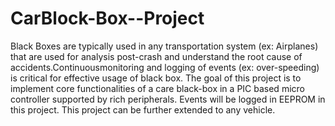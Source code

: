 # CarBlock-Box--Project
Black Boxes are typically used in any transportation system (ex: Airplanes) that are used for analysis post-crash and understand the root cause  of accidents.Continuousmonitoring and logging of events (ex: over-speeding) is critical for effective usage of black box. The goal of this project is to implement core functionalities of a care black-box in a PIC based micro controller supported by rich peripherals. Events will be logged in EEPROM in this project. This project can be further extended to any vehicle. 
